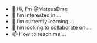 - 👋 Hi, I’m @MateusDme
- 👀 I’m interested in ...
- 🌱 I’m currently learning ...
- 💞️ I’m looking to collaborate on ...
- 📫 How to reach me ...

<!---
MateusDme/MateusDme is a ✨ special ✨ repository because its `README.md` (this file) appears on your GitHub profile.
You can click the Preview link to take a look at your changes.
--->
